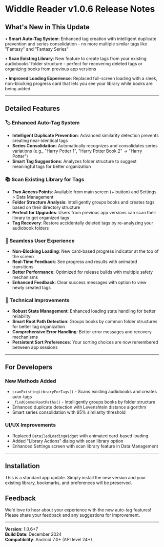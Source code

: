 # Widdle Reader v1.0.6 Release Notes

## What's New in This Update

• **Smart Auto-Tag System**: Enhanced tag creation with intelligent duplicate prevention and series consolidation - no more multiple similar tags like "Fantasy" and "Fantasy Series"

• **Scan Existing Library**: New feature to create tags from your existing audiobooks' folder structure - perfect for recovering deleted tags or organizing books from previous app versions

• **Improved Loading Experience**: Replaced full-screen loading with a sleek, non-blocking progress card that lets you see your library while books are being added

---

## Detailed Features

### 🏷️ Enhanced Auto-Tag System
- **Intelligent Duplicate Prevention**: Advanced similarity detection prevents creating near-identical tags
- **Series Consolidation**: Automatically recognizes and consolidates series variations (e.g., "Harry Potter 1", "Harry Potter Book 2" → "Harry Potter")
- **Smart Tag Suggestions**: Analyzes folder structure to suggest meaningful tags for better organization

### 📚 Scan Existing Library for Tags
- **Two Access Points**: Available from main screen (+ button) and Settings > Data Management
- **Folder Structure Analysis**: Intelligently groups books and creates tags based on their directory structure  
- **Perfect for Upgrades**: Users from previous app versions can scan their library to get organized tags
- **Tag Recovery**: Restore accidentally deleted tags by re-analyzing your audiobook folders

### 🎯 Seamless User Experience
- **Non-Blocking Loading**: New card-based progress indicator at the top of the screen
- **Real-Time Feedback**: See progress and results with animated transitions
- **Better Performance**: Optimized for release builds with multiple safety mechanisms
- **Enhanced Feedback**: Clear success messages with option to view newly created tags

### 🔧 Technical Improvements
- **Robust State Management**: Enhanced loading state handling for better reliability
- **Smart Root Path Detection**: Groups books by common folder structures for better tag organization
- **Comprehensive Error Handling**: Better error messages and recovery mechanisms
- **Persistent Sort Preferences**: Your sorting choices are now remembered between app sessions

---

## For Developers

### New Methods Added
- `scanExistingLibraryForTags()` - Scans existing audiobooks and creates auto-tags
- `_findCommonRootPaths()` - Intelligently groups books by folder structure
- Enhanced duplicate detection with Levenshtein distance algorithm
- Smart series consolidation with 95% similarity threshold

### UI/UX Improvements
- Replaced `DetailedLoadingWidget` with animated card-based loading
- Added "Library Actions" dialog with scan library option
- Enhanced Settings screen with scan library feature in Data Management

---

## Installation

This is a standard app update. Simply install the new version and your existing library, bookmarks, and preferences will be preserved.

## Feedback

We'd love to hear about your experience with the new auto-tag features! Please share your feedback and any suggestions for improvement.

---

**Version**: 1.0.6+7  
**Build Date**: December 2024  
**Compatibility**: Android 7.0+ (API level 24+) 